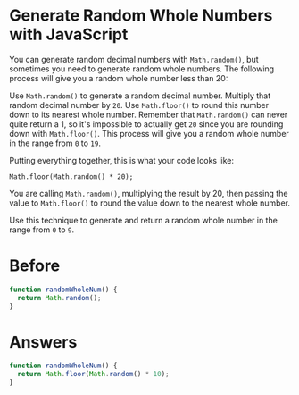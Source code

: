 # Generate Random Whole Numbers with JavaScript
You can generate random decimal numbers with `Math.random()`, but sometimes you need to generate random whole numbers. 
The following process will give you a random whole number less than 20:

Use `Math.random()` to generate a random decimal number.
Multiply that random decimal number by `20`.
Use `Math.floor()` to round this number down to its nearest whole number.
Remember that `Math.random()` can never quite return a 1, so it's impossible to actually get `20` 
since you are rounding down with `Math.floor()`. This process will give you a random whole number in the range from `0` to `19`.

Putting everything together, this is what your code looks like:

```
Math.floor(Math.random() * 20);
```
You are calling `Math.random()`, multiplying the result by 20, then passing the value to `Math.floor()` to round the value down to the nearest whole number.

Use this technique to generate and return a random whole number in the range from `0` to `9`.

# Before
```javascript
function randomWholeNum() {
  return Math.random();
}
```
# Answers
```javascript
function randomWholeNum() {
  return Math.floor(Math.random() * 10);
}
```

